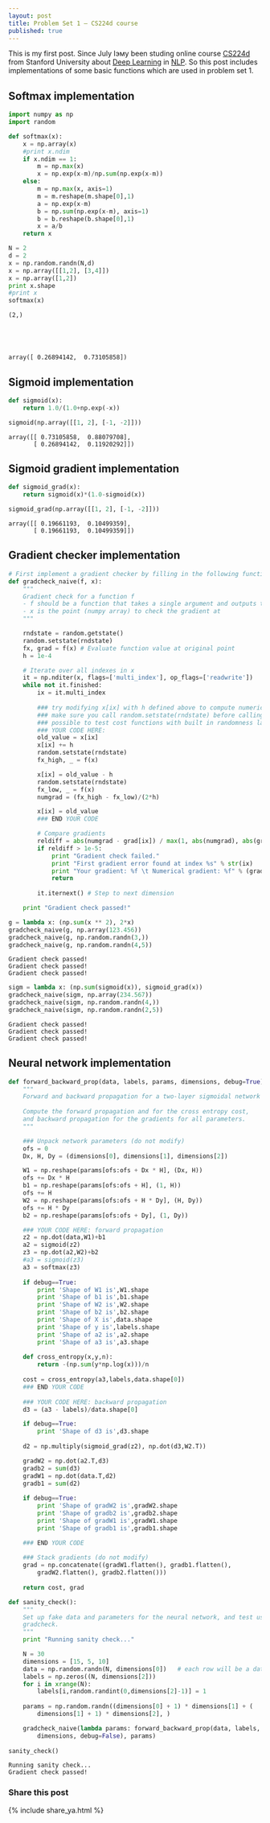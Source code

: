 ```yaml
---
layout: post
title: Problem Set 1 – CS224d course
published: true
---
```

This is my first post. Since July Iэму been studing online course [CS224d](http://cs224d.stanford.edu) from Stanford University about [Deep Learning](https://en.wikipedia.org/wiki/Deep_learning) in [NLP](https://en.wikipedia.org/wiki/Natural_language_processing). So this post includes implementations of some basic functions which are used in problem set 1.

## Softmax implementation


```python
import numpy as np
import random
```


```python
def softmax(x):
    x = np.array(x)
    #print x.ndim
    if x.ndim == 1:
        m = np.max(x)
        x = np.exp(x-m)/np.sum(np.exp(x-m))
    else:
        m = np.max(x, axis=1)
        m = m.reshape(m.shape[0],1)
        a = np.exp(x-m)
        b = np.sum(np.exp(x-m), axis=1)
        b = b.reshape(b.shape[0],1)
        x = a/b
    return x
```


```python
N = 2
d = 2
x = np.random.randn(N,d)
x = np.array([[1,2], [3,4]])
x = np.array([1,2])
print x.shape
#print x
softmax(x)
```

    (2,)





    array([ 0.26894142,  0.73105858])



## Sigmoid implementation


```python
def sigmoid(x):
    return 1.0/(1.0+np.exp(-x))
```


```python
sigmoid(np.array([[1, 2], [-1, -2]]))
```




    array([[ 0.73105858,  0.88079708],
           [ 0.26894142,  0.11920292]])



## Sigmoid gradient implementation


```python
def sigmoid_grad(x):
    return sigmoid(x)*(1.0-sigmoid(x))
```


```python
sigmoid_grad(np.array([[1, 2], [-1, -2]]))
```




    array([[ 0.19661193,  0.10499359],
           [ 0.19661193,  0.10499359]])



## Gradient checker implementation


```python
# First implement a gradient checker by filling in the following functions
def gradcheck_naive(f, x):
    """ 
    Gradient check for a function f 
    - f should be a function that takes a single argument and outputs the cost and its gradients
    - x is the point (numpy array) to check the gradient at
    """ 

    rndstate = random.getstate()
    random.setstate(rndstate)  
    fx, grad = f(x) # Evaluate function value at original point
    h = 1e-4

    # Iterate over all indexes in x
    it = np.nditer(x, flags=['multi_index'], op_flags=['readwrite'])
    while not it.finished:
        ix = it.multi_index
        
        ### try modifying x[ix] with h defined above to compute numerical gradients
        ### make sure you call random.setstate(rndstate) before calling f(x) each time, this will make it 
        ### possible to test cost functions with built in randomness later
        ### YOUR CODE HERE:
        old_value = x[ix]
        x[ix] += h
        random.setstate(rndstate)
        fx_high, _ = f(x)

        x[ix] = old_value - h
        random.setstate(rndstate)
        fx_low, _ = f(x)
        numgrad = (fx_high - fx_low)/(2*h)

        x[ix] = old_value
        ### END YOUR CODE

        # Compare gradients
        reldiff = abs(numgrad - grad[ix]) / max(1, abs(numgrad), abs(grad[ix]))
        if reldiff > 1e-5:
            print "Gradient check failed."
            print "First gradient error found at index %s" % str(ix)
            print "Your gradient: %f \t Numerical gradient: %f" % (grad[ix], numgrad)
            return
    
        it.iternext() # Step to next dimension

    print "Gradient check passed!"
```


```python
g = lambda x: (np.sum(x ** 2), 2*x)
gradcheck_naive(g, np.array(123.456))
gradcheck_naive(g, np.random.randn(3,))
gradcheck_naive(g, np.random.randn(4,5))
```

    Gradient check passed!
    Gradient check passed!
    Gradient check passed!



```python
sigm = lambda x: (np.sum(sigmoid(x)), sigmoid_grad(x))
gradcheck_naive(sigm, np.array(234.567))
gradcheck_naive(sigm, np.random.randn(4,))
gradcheck_naive(sigm, np.random.randn(2,5))
```

    Gradient check passed!
    Gradient check passed!
    Gradient check passed!


## Neural network implementation


```python
def forward_backward_prop(data, labels, params, dimensions, debug=True):
    """ 
    Forward and backward propagation for a two-layer sigmoidal network 
    
    Compute the forward propagation and for the cross entropy cost,
    and backward propagation for the gradients for all parameters.
    """

    ### Unpack network parameters (do not modify)
    ofs = 0
    Dx, H, Dy = (dimensions[0], dimensions[1], dimensions[2])

    W1 = np.reshape(params[ofs:ofs + Dx * H], (Dx, H))
    ofs += Dx * H
    b1 = np.reshape(params[ofs:ofs + H], (1, H))
    ofs += H
    W2 = np.reshape(params[ofs:ofs + H * Dy], (H, Dy))
    ofs += H * Dy
    b2 = np.reshape(params[ofs:ofs + Dy], (1, Dy))

    ### YOUR CODE HERE: forward propagation
    z2 = np.dot(data,W1)+b1
    a2 = sigmoid(z2)
    z3 = np.dot(a2,W2)+b2
    #a3 = sigmoid(z3)
    a3 = softmax(z3)
    
    if debug==True:
        print 'Shape of W1 is',W1.shape
        print 'Shape of b1 is',b1.shape
        print 'Shape of W2 is',W2.shape
        print 'Shape of b2 is',b2.shape
        print 'Shape of X is',data.shape
        print 'Shape of y is',labels.shape
        print 'Shape of a2 is',a2.shape
        print 'Shape of a3 is',a3.shape
    
    def cross_entropy(x,y,n):
        return -(np.sum(y*np.log(x)))/n
    
    cost = cross_entropy(a3,labels,data.shape[0])
    ### END YOUR CODE
    
    ### YOUR CODE HERE: backward propagation
    d3 = (a3 - labels)/data.shape[0]

    if debug==True:
        print 'Shape of d3 is',d3.shape
    
    d2 = np.multiply(sigmoid_grad(z2), np.dot(d3,W2.T))

    gradW2 = np.dot(a2.T,d3)
    gradb2 = sum(d3)
    gradW1 = np.dot(data.T,d2)
    gradb1 = sum(d2)
    
    if debug==True:
        print 'Shape of gradW2 is',gradW2.shape
        print 'Shape of gradb2 is',gradb2.shape
        print 'Shape of gradW1 is',gradW1.shape
        print 'Shape of gradb1 is',gradb1.shape

    ### END YOUR CODE
    
    ### Stack gradients (do not modify)
    grad = np.concatenate((gradW1.flatten(), gradb1.flatten(), 
        gradW2.flatten(), gradb2.flatten()))
    
    return cost, grad

def sanity_check():
    """
    Set up fake data and parameters for the neural network, and test using 
    gradcheck.
    """
    print "Running sanity check..."

    N = 30
    dimensions = [15, 5, 10]
    data = np.random.randn(N, dimensions[0])   # each row will be a datum
    labels = np.zeros((N, dimensions[2]))
    for i in xrange(N):
        labels[i,random.randint(0,dimensions[2]-1)] = 1
    
    params = np.random.randn((dimensions[0] + 1) * dimensions[1] + (
        dimensions[1] + 1) * dimensions[2], )

    gradcheck_naive(lambda params: forward_backward_prop(data, labels, params,
        dimensions, debug=False), params)
    
sanity_check()    
```

    Running sanity check...
    Gradient check passed!

### Share this post 

{% include share_ya.html %}

